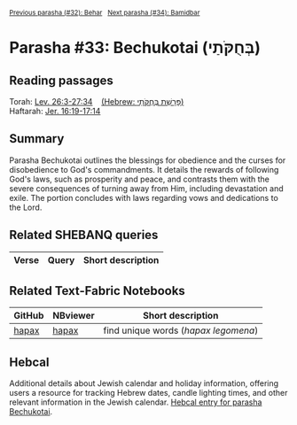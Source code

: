 <sup><a href="../32%20-%20BeHar">Previous parasha (#32): Behar</a> &nbsp;&nbsp;<a href="../34%20-%20Bamidbar">Next parasha (#34): Bamidbar</a></sup>

# Parasha #33: Bechukotai (בְּחֻקֹּתַי)

## Reading passages

Torah: [Lev. 26:3-27:34](https://www.stepbible.org/?q=version=NASB2020|reference=Lev.26:3-27:34&options=HNVUG) &nbsp;&nbsp; [(Hebrew: פָּרָשַׁת בְּחֻקֹּתַי)](https://tikkun.io/#/p/bechukotai)<br>
Haftarah: 
[Jer. 16:19-17:14](https://www.stepbible.org/?q=version=NASB2020|reference=Jer.16:19-17:14&options=HNVUG)

## Summary

Parasha Bechukotai outlines the blessings for obedience and the curses for disobedience to God's commandments. It details the rewards of following God's laws, such as prosperity and peace, and contrasts them with the severe consequences of turning away from Him, including devastation and exile. The portion concludes with laws regarding vows and dedications to the Lord​​.

## Related SHEBANQ queries

Verse | Query | Short description
--- | --- | --- 



## Related Text-Fabric Notebooks

GitHub | NBviewer | Short description
---|---|---
[hapax](hapax.ipynb) | [hapax](https://nbviewer.org/github/tonyjurg/Parashot/blob/main/WeeklyParasha/33%20-%20Bechukotai/hapax.ipynb)| find unique words (*hapax legomena*)

## Hebcal

Additional details about Jewish calendar and holiday information, offering users a resource for tracking Hebrew dates, candle lighting times, and other relevant information in the Jewish calendar. [Hebcal entry for parasha Bechukotai](https://www.hebcal.com/sedrot/bechukotai).

